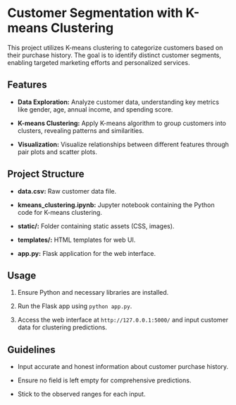 # Customer Segmentation with K-means Clustering

This project utilizes K-means clustering to categorize customers based on their purchase history. The goal is to identify distinct customer segments, enabling targeted marketing efforts and personalized services.

## Features

- **Data Exploration:** Analyze customer data, understanding key metrics like gender, age, annual income, and spending score.
  
- **K-means Clustering:** Apply K-means algorithm to group customers into clusters, revealing patterns and similarities.

- **Visualization:** Visualize relationships between different features through pair plots and scatter plots.

## Project Structure

- **data.csv:** Raw customer data file.
  
- **kmeans_clustering.ipynb:** Jupyter notebook containing the Python code for K-means clustering.

- **static/:** Folder containing static assets (CSS, images).

- **templates/:** HTML templates for web UI.

- **app.py:** Flask application for the web interface.

## Usage

1. Ensure Python and necessary libraries are installed.
  
2. Run the Flask app using `python app.py`.
  
3. Access the web interface at `http://127.0.0.1:5000/` and input customer data for clustering predictions.

## Guidelines

- Input accurate and honest information about customer purchase history.
  
- Ensure no field is left empty for comprehensive predictions.
  
- Stick to the observed ranges for each input.

